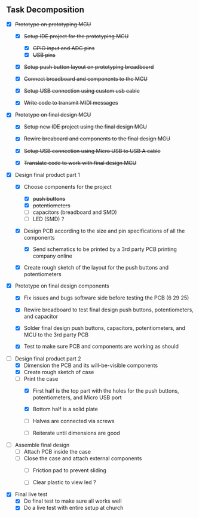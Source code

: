 ## Task Decomposition


- [x] ~~Prototype on prototyping MCU~~
  - [x] ~~Setup IDE project for the prototyping MCU~~
    - [x] ~~GPIO input and ADC pins~~
    - [x] ~~USB pins~~
  - [x] ~~Setup push button layout on prototyping breadboard~~
  - [x] ~~Connect breadboard and components to the MCU~~
  - [x] ~~Setup USB connection using custom usb cable~~
  - [x] ~~Write code to transmit MIDI messages~~

     
- [x] ~~Prototype on final design MCU~~
  - [x] ~~Setup new IDE project using the final design MCU~~
  - [x] ~~Rewire breaboard and components to the final design MCU~~
  - [x] ~~Setup USB connection using Micro USB to USB A cable~~
  - [x] ~~Translate code to work with final design MCU~~

     
- [x] Design final product part 1
  - [x] Choose components for the project
    - [x] ~~push buttons~~
    - [x] ~~potentiometers~~
    - [ ] capacitors (breadboard and SMD)
    - [ ] LED (SMD) ? 
  - [x] Design PCB according to the size and pin specifications of all the components
    - [x] Send schematics to be printed by a 3rd party PCB printing company online
  - [x] Create rough sketch of the layout for the push buttons and potentiometers

        
- [x] Prototype on final design components
  - [x] Fix issues and bugs software side before testing the PCB (6 29 25)
  - [x] Rewire breadboard to test final design push buttons, potentiometers, and capacitor
  - [x] Solder final design push buttons, capacitors, potentiometers, and MCU to the 3rd party PCB
  - [x] Test to make sure PCB and components are working as should


- [ ] Design final product part 2
  - [x] Dimension the PCB and its will-be-visible components 
  - [x] Create rough sketch of case
  - [ ] Print the case
    - [x] First half is the top part with the holes for the push buttons, potentiometers, and Micro USB port
    - [x] Bottom half is a solid plate
    - [ ] Halves are connected via screws
    - [ ] Reiterate until dimensions are good


- [ ] Assemble final design
  - [ ] Attach PCB inside the case
  - [ ] Close the case and attach external components
    - [ ] Friction pad to prevent sliding
    - [ ] Clear plastic to view led ?


- [x] Final live test
  - [x] Do final test to make sure all works well
  - [x] Do a live test with entire setup at church

